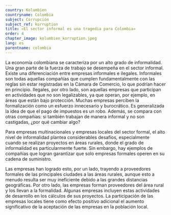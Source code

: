 ```yaml
---
country: Kolumbien
countryname: Colombia
subject: Corrupción
subject_ref: korruption
title: «El sector informal es una tragedia para Colombia»
order: 4
chapter_image: kolumbien_korruption.jpeg
lang: es
parentname: colombia
---
```

<div class="content" markdown="1">
La economía colombiana se caracteriza por un alto grado de informalidad. Una gran parte de la fuerza de trabajo se desempeña en el sector informal. Existe una diferenciación entre empresas informales e ilegales. Informales son todas aquellas compañías que cumplen fundamentalmente con las reglas sin estar registradas en la Cámara de Comercio, lo que podrían hacer en principio. Ilegales, por otro lado, son aquellas empresas que participan en actividades que no son legalizables, ya que operan, por ejemplo, en áreas que están bajo protección. Muchas empresas perciben la formalización como un esfuerzo innecesario y burocrático. Es generalizada la idea de que el pago de impuestos es un robo. Además, se compara con otras compañías: si también trabajan de manera informal y no son castigadas, ¿por qué cambiar algo?

Para empresas multinacionales y empresas locales del sector formal, el alto nivel de informalidad plantea considerables desafíos, especialmente cuando se realizan proyectos en áreas rurales, donde el grado de informalidad es particularmente fuerte. Sin embargo, hay ejemplos de compañías que logran garantizar que solo empresas formales operen en su cadena de suministro.

Las empresas han logrado esto, por un lado, trayendo a proveedores formales de las principales ciudades a las áreas rurales, aunque esto a menudo resulta ser muy ineficiente debido a las grandes distancias geográficas. Por otro lado, las empresas forman proveedores del área rural y los llevan a la formalidad. Algunas empresas incluyen estas actividades de desarrollo en los cálculos de sus proyectos. La participación de las empresas locales tiene como efecto positivo adicional el aumento significativo de la aceptación de las empresas en la población local.
</div>
